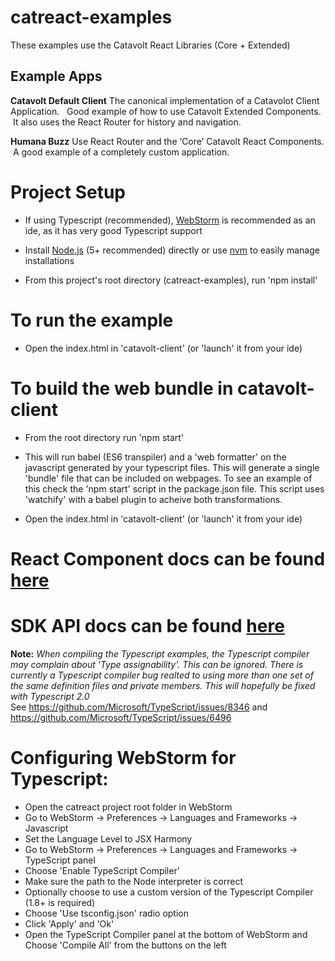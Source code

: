 catreact-examples
=================

These examples use the Catavolt React Libraries (Core + Extended)



## Example Apps

**Catavolt Default Client**
The canonical implementation of a Catavolot Client Application.   Good example of how to use Catavolt Extended Components.  It also uses the React Router for history and navigation.

**Humana Buzz**
Use React Router and the ‘Core’ Catavolt React Components.  A good example of a completely custom application.
                                                

# Project Setup

* If using Typescript (recommended), [WebStorm](https://www.jetbrains.com/webstorm/) is recommended as an ide, as it has very good Typescript support

* Install [Node.js](https://nodejs.org/en/) (5+ recommended) directly or use [nvm](https://github.com/creationix/nvm#installation) to easily manage installations
  
* From this project's root directory (catreact-examples), run 'npm install'  

# To run the example

* Open the index.html in 'catavolt-client' (or 'launch' it from your ide)


# To build the web bundle in catavolt-client

* From the root directory run 'npm start'

* This will run babel (ES6 transpiler) and a 'web formatter' on the javascript generated by your typescript files. This will generate a single 'bundle' file that can be included on webpages.  To see an example of this check the 'npm start' script in the package.json file.  This script uses 'watchify' with a babel plugin to acheive both transformations.

* Open the index.html in 'catavolt-client' (or 'launch' it from your ide)

# React Component docs can be found [here](https://rawgit.com/catavolt-oss/catreact-examples/master/docs/catreact/index.html)
# SDK API docs can be found [here](https://rawgit.com/catavolt-oss/catreact-examples/master/docs/catavolt-sdk/index.html)


**Note:** *When compiling the Typescript examples, the Typescript compiler may complain about 'Type assignability'.  This can be ignored.  There is currently a Typescript compiler bug realted to using more than one set of the same definition files and private members.  This will hopefully be fixed with Typescript 2.0*  
See https://github.com/Microsoft/TypeScript/issues/8346 and https://github.com/Microsoft/TypeScript/issues/6496


# Configuring WebStorm for Typescript:

* Open the catreact project root folder in WebStorm
* Go to WebStorm -> Preferences -> Languages and Frameworks -> Javascript
* Set the Language Level to JSX Harmony
* Go to WebStorm -> Preferences -> Languages and Frameworks -> TypeScript panel
* Choose 'Enable TypeScript Compiler'
* Make sure the path to the Node interpreter is correct
* Optionally choose to use a custom version of the Typescript Compiler (1.8+ is required)
* Choose 'Use tsconfig.json' radio option
* Click 'Apply' and 'Ok'
* Open the TypeScript Compiler panel at the bottom of WebStorm and Choose 'Compile All' from the buttons on the left

